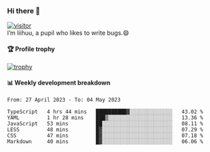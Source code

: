 ### Hi there 👋
[![visitor](https://visitor-badge.glitch.me/badge?page_id=liihuu&right_color=blue)](https://github.com/liihuu)<br>
I’m liihuu, a pupil who likes to write bugs.😄


#### 🏆 Profile trophy
[![trophy](https://github-profile-trophy.vercel.app?username=liihuu&margin-w=16&margin-h=16&rank=-C,-B)](https://github.com/liihuu)


#### 📊 Weekly development breakdown
<!--START_SECTION:waka-->

```text
From: 27 April 2023 - To: 04 May 2023

TypeScript   4 hrs 44 mins   ██████████▓░░░░░░░░░░░░░░   43.02 %
YAML         1 hr 28 mins    ███▒░░░░░░░░░░░░░░░░░░░░░   13.36 %
JavaScript   53 mins         ██░░░░░░░░░░░░░░░░░░░░░░░   08.11 %
LESS         48 mins         █▓░░░░░░░░░░░░░░░░░░░░░░░   07.29 %
CSS          47 mins         █▓░░░░░░░░░░░░░░░░░░░░░░░   07.18 %
Markdown     40 mins         █▓░░░░░░░░░░░░░░░░░░░░░░░   06.06 %
```

<!--END_SECTION:waka-->

<!--
**liihuu/liihuu** is a ✨ _special_ ✨ repository because its `README.md` (this file) appears on your GitHub profile.

Here are some ideas to get you started:

- 🔭 I’m currently working on ...
- 🌱 I’m currently learning ...
- 👯 I’m looking to collaborate on ...
- 🤔 I’m looking for help with ...
- 💬 Ask me about ...
- 📫 How to reach me: ...
- 😄 Pronouns: ...
- ⚡ Fun fact: ...
-->
